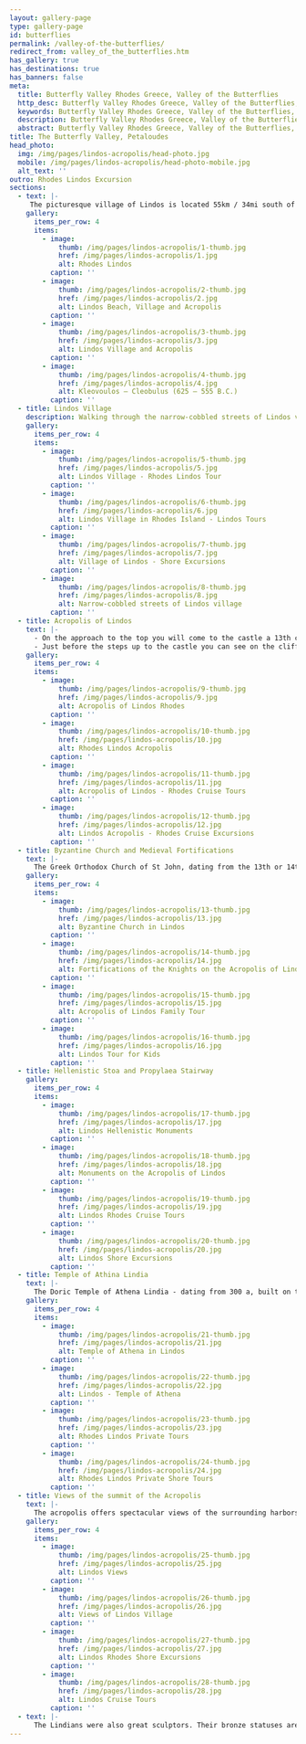 ```yaml
---
layout: gallery-page
type: gallery-page
id: butterflies
permalink: /valley-of-the-butterflies/
redirect_from: valley_of_the_butterflies.htm
has_gallery: true
has_destinations: true
has_banners: false
meta:
  title: Butterfly Valley Rhodes Greece, Valley of the Butterflies
  http_desc: Butterfly Valley Rhodes Greece, Valley of the Butterflies, Rhodes Butterfly Excursion, Petaloudes
  keywords: Butterfly Valley Rhodes Greece, Valley of the Butterflies, Rhodes Butterfly Excursion, Petaloudes
  description: Butterfly Valley Rhodes Greece, Valley of the Butterflies, Rhodes Butterfly Excursion, Petaloudes
  abstract: Butterfly Valley Rhodes Greece, Valley of the Butterflies, Rhodes Butterfly Excursion, Petaloudes
title: The Butterfly Valley, Petaloudes
head_photo:
  img: /img/pages/lindos-acropolis/head-photo.jpg
  mobile: /img/pages/lindos-acropolis/head-photo-mobile.jpg
  alt_text: ''
outro: Rhodes Lindos Excursion
sections:
  - text: |-
     The picturesque village of Lindos is located 55km / 34mi south of Rhodes town on the east coast of the island. According to Homer, Lindos was built by the Dorians at the same time as Kamiros and Ialyssos in the 12th century B.C. The town reached the height of its power in the 6th century B.C. during the reign of Tyrant Kleovoulos - Cleobulus (one of the seven wise men of antiquity) who ruled for more than 40 years.
    gallery:
      items_per_row: 4
      items:
        - image:
            thumb: /img/pages/lindos-acropolis/1-thumb.jpg
            href: /img/pages/lindos-acropolis/1.jpg
            alt: Rhodes Lindos
          caption: ''
        - image:
            thumb: /img/pages/lindos-acropolis/2-thumb.jpg
            href: /img/pages/lindos-acropolis/2.jpg
            alt: Lindos Beach, Village and Acropolis
          caption: ''
        - image:
            thumb: /img/pages/lindos-acropolis/3-thumb.jpg
            href: /img/pages/lindos-acropolis/3.jpg
            alt: Lindos Village and Acropolis
          caption: ''
        - image:
            thumb: /img/pages/lindos-acropolis/4-thumb.jpg
            href: /img/pages/lindos-acropolis/4.jpg
            alt: Kleovoulos – Cleobulus (625 – 555 B.C.)
          caption: ''
  - title: Lindos Village
    description: Walking through the narrow-cobbled streets of Lindos village.
    gallery:
      items_per_row: 4
      items:
        - image:
            thumb: /img/pages/lindos-acropolis/5-thumb.jpg
            href: /img/pages/lindos-acropolis/5.jpg
            alt: Lindos Village - Rhodes Lindos Tour
          caption: ''
        - image:
            thumb: /img/pages/lindos-acropolis/6-thumb.jpg
            href: /img/pages/lindos-acropolis/6.jpg
            alt: Lindos Village in Rhodes Island - Lindos Tours
          caption: ''
        - image:
            thumb: /img/pages/lindos-acropolis/7-thumb.jpg
            href: /img/pages/lindos-acropolis/7.jpg
            alt: Village of Lindos - Shore Excursions
          caption: ''
        - image:
            thumb: /img/pages/lindos-acropolis/8-thumb.jpg
            href: /img/pages/lindos-acropolis/8.jpg
            alt: Narrow-cobbled streets of Lindos village
          caption: ''
  - title: Acropolis of Lindos
    text: |-
      - On the approach to the top you will come to the castle a 13th century fortress that is the medieval gate of the Acropolis.
      - Just before the steps up to the castle you can see on the cliff the well-known relief of a Rhodian Trireme - Triemiolia (warship) The relief is said to date from about 180 BC. Lindos was a major maritime power.
    gallery:
      items_per_row: 4
      items:
        - image:
            thumb: /img/pages/lindos-acropolis/9-thumb.jpg
            href: /img/pages/lindos-acropolis/9.jpg
            alt: Acropolis of Lindos Rhodes
          caption: ''
        - image:
            thumb: /img/pages/lindos-acropolis/10-thumb.jpg
            href: /img/pages/lindos-acropolis/10.jpg
            alt: Rhodes Lindos Acropolis
          caption: ''
        - image:
            thumb: /img/pages/lindos-acropolis/11-thumb.jpg
            href: /img/pages/lindos-acropolis/11.jpg
            alt: Acropolis of Lindos - Rhodes Cruise Tours
          caption: ''
        - image:
            thumb: /img/pages/lindos-acropolis/12-thumb.jpg
            href: /img/pages/lindos-acropolis/12.jpg
            alt: Lindos Acropolis - Rhodes Cruise Excursions
          caption: ''               
  - title: Byzantine Church and Medieval Fortifications
    text: |-
      The Greek Orthodox Church of St John, dating from the 13th or 14th century and built on the ruins of a previous church, which may have been built as early as the 6th century.  The medieval walls of the acropolis built by the Knights of St John the Hospitallers on the foundations of an older Byzantine fortification.
    gallery:
      items_per_row: 4
      items:
        - image:
            thumb: /img/pages/lindos-acropolis/13-thumb.jpg
            href: /img/pages/lindos-acropolis/13.jpg
            alt: Byzantine Church in Lindos
          caption: ''
        - image:
            thumb: /img/pages/lindos-acropolis/14-thumb.jpg
            href: /img/pages/lindos-acropolis/14.jpg
            alt: Fortifications of the Knights on the Acropolis of Lindos
          caption: ''
        - image:
            thumb: /img/pages/lindos-acropolis/15-thumb.jpg
            href: /img/pages/lindos-acropolis/15.jpg
            alt: Acropolis of Lindos Family Tour
          caption: ''
        - image:
            thumb: /img/pages/lindos-acropolis/16-thumb.jpg
            href: /img/pages/lindos-acropolis/16.jpg
            alt: Lindos Tour for Kids
          caption: ''               
  - title: Hellenistic Stoa and Propylaea Stairway
    gallery:
      items_per_row: 4
      items:
        - image:
            thumb: /img/pages/lindos-acropolis/17-thumb.jpg
            href: /img/pages/lindos-acropolis/17.jpg
            alt: Lindos Hellenistic Monuments
          caption: ''
        - image:
            thumb: /img/pages/lindos-acropolis/18-thumb.jpg
            href: /img/pages/lindos-acropolis/18.jpg
            alt: Monuments on the Acropolis of Lindos
          caption: ''
        - image:
            thumb: /img/pages/lindos-acropolis/19-thumb.jpg
            href: /img/pages/lindos-acropolis/19.jpg
            alt: Lindos Rhodes Cruise Tours
          caption: ''
        - image:
            thumb: /img/pages/lindos-acropolis/20-thumb.jpg
            href: /img/pages/lindos-acropolis/20.jpg
            alt: Lindos Shore Excursions
          caption: ''               
  - title: Temple of Athina Lindia
    text: |-
      The Doric Temple of Athena Lindia - dating from 300 a, built on the site of an earlier temple. Inside the temple is the altar and the base of the cult statue of Athena.
    gallery:
      items_per_row: 4
      items:
        - image:
            thumb: /img/pages/lindos-acropolis/21-thumb.jpg
            href: /img/pages/lindos-acropolis/21.jpg
            alt: Temple of Athena in Lindos
          caption: ''
        - image:
            thumb: /img/pages/lindos-acropolis/22-thumb.jpg
            href: /img/pages/lindos-acropolis/22.jpg
            alt: Lindos - Temple of Athena
          caption: ''
        - image:
            thumb: /img/pages/lindos-acropolis/23-thumb.jpg
            href: /img/pages/lindos-acropolis/23.jpg
            alt: Rhodes Lindos Private Tours
          caption: ''
        - image:
            thumb: /img/pages/lindos-acropolis/24-thumb.jpg
            href: /img/pages/lindos-acropolis/24.jpg
            alt: Rhodes Lindos Private Shore Tours
          caption: ''               
  - title: Views of the summit of the Acropolis
    text: |-
      The acropolis offers spectacular views of the surrounding harbors and coastline.
    gallery:
      items_per_row: 4
      items:
        - image:
            thumb: /img/pages/lindos-acropolis/25-thumb.jpg
            href: /img/pages/lindos-acropolis/25.jpg
            alt: Lindos Views
          caption: ''
        - image:
            thumb: /img/pages/lindos-acropolis/26-thumb.jpg
            href: /img/pages/lindos-acropolis/26.jpg
            alt: Views of Lindos Village
          caption: ''
        - image:
            thumb: /img/pages/lindos-acropolis/27-thumb.jpg
            href: /img/pages/lindos-acropolis/27.jpg
            alt: Lindos Rhodes Shore Excursions
          caption: ''
        - image:
            thumb: /img/pages/lindos-acropolis/28-thumb.jpg
            href: /img/pages/lindos-acropolis/28.jpg
            alt: Lindos Cruise Tours
          caption: ''
  - text: |-
      The Lindians were also great sculptors. Their bronze statuses are famed for their incomparable craft. The famous **Colossus of Rhodes** was a bronze statue by the Lindian artist Chares.                         
---
```

